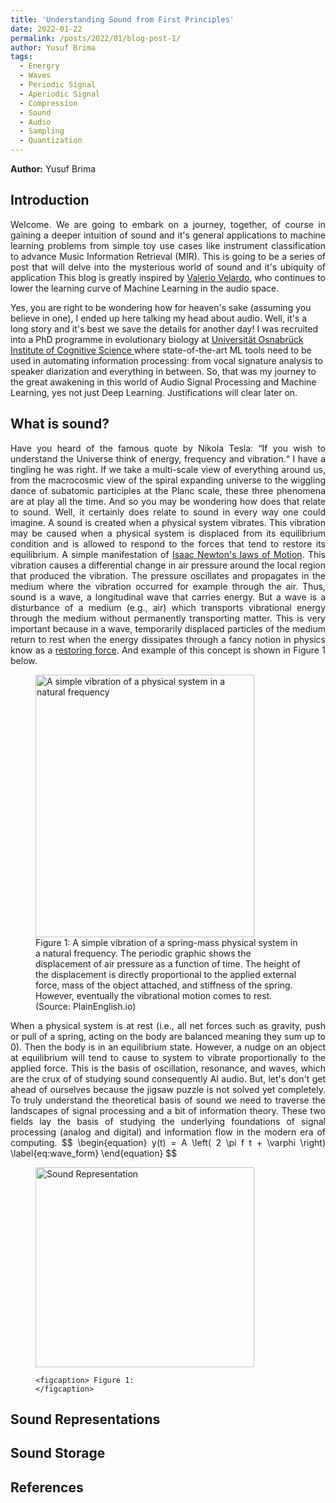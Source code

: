 ```yaml
---
title: 'Understanding Sound from First Principles'
date: 2022-01-22
permalink: /posts/2022/01/blog-post-1/
author: Yusuf Brima
tags:
  - Energry
  - Waves
  - Periodic Signal
  - Aperiodic Signal
  - Compression
  - Sound
  - Audio
  - Sampling
  - Quantization
---
```

<p class="page__date"><strong>
  <i class="fa fa-fw fa-user" aria-hidden="true"></i> Author:</strong>
  Yusuf Brima
</p>


<h2>Introduction</h2>
<p style="text-align:justify;">
Welcome. We are going to embark on a journey, together, of course in gaining a deeper intuition of sound and it's general applications to machine learning problems from simple toy use cases like instrument classification to advance Music Information Retrieval (MIR). This is going to be a series of post that will delve into the mysterious world of sound and it's ubiquity of application This blog is greatly inspired by <a href="https://valeriovelardo.com/" target="_blank">Valerio Velardo</a>, who continues to lower the learning curve of Machine Learning in the audio space.

Yes, you are right to be wondering how for heaven's sake (assuming you believe in one), I ended up here talking my head about audio. Well, it's a long story and it's best we save the details for another day! I was recruited into a PhD programme in evolutionary biology at <a href="https://www.comco.uni-osnabrueck.de/en/startpage.html">Universität Osnabrück Institute of Cognitive Science </a> where state-of-the-art ML tools need to be used in automating information processing: from vocal signature analysis to speaker diarization and everything in between. So, that was my journey to the great awakening in this world of Audio Signal Processing and Machine Learning, yes not just Deep Learning. Justifications will clear later on.
<p>

<h2>What is sound?</h2>
<p style="text-align:justify;">
Have you heard of the famous quote by Nikola Tesla: “If you wish to understand the Universe think of energy, frequency and vibration.“ I have a tingling he was right. If we take a multi-scale view of everything around us, from the macrocosmic view of the spiral expanding universe to the wiggling dance of subatomic participles at the Planc scale, these three phenomena are at play all the time. And so you may be wondering how does that relate to sound. Well, it certainly does relate to sound in every way one could imagine. A sound is created when a physical system vibrates. This vibration may be caused when a physical system is displaced from its equilibrium condition and is allowed to respond to the forces that tend to restore its equilibrium. A simple manifestation of <a href="https://www1.grc.nasa.gov/beginners-guide-to-aeronautics/newtons-laws-of-motion/"> Isaac Newton's laws of Motion</a>. This vibration causes a differential change in air pressure around the local region that produced the vibration. The pressure oscillates and propagates in the medium where the vibration occurred for example through the air. Thus, sound is a wave, a longitudinal wave that carries energy. But a wave is a disturbance of a medium (e.g., air) which transports vibrational energy through the medium without permanently transporting matter. This is very important because  in a wave, temporarily displaced particles of the medium return to rest when the energy dissipates through a fancy notion in physics know as a <a href="https://en.wikipedia.org/wiki/Restoring_force">restoring force</a>. And example of this concept is shown in Figure 1 below.
</p>
<figure id="east_africa">
    <img src="http://yusufbrima.github.io/images/vibration.gif" style="height:420px;width:350px;"
         alt="A simple vibration of a physical system in a natural frequency">
    <figcaption> Figure 1: A simple vibration of a spring-mass physical system in a natural frequency. The periodic graphic shows the displacement of air pressure as a function of time. The height of the displacement is directly proportional to the applied external force, mass of the object attached, and stiffness of the spring. However, eventually the vibrational motion comes to rest. (Source: PlainEnglish.io)
    </figcaption>
</figure>
<p style="text-align:justify;">
When a physical system is at rest (i.e., all net forces  such as gravity, push or pull of a spring, acting on the body are balanced meaning they sum up to 0). Then the body is in an equilibrium state. However, a nudge on an object at equilibrium will tend to cause to system to vibrate proportionally to the applied force. This is the basis of oscillation, resonance, and waves, which are the crux of of studying sound consequently AI audio. But, let's don't get ahead of ourselves because the jigsaw puzzle is not solved yet completely.
To truly understand the theoretical basis of sound we need to traverse the landscapes of signal processing and a bit of information theory. These two fields lay the basis of studying the underlying foundations of signal processing (analog and digital) and information flow in the modern era of computing.
$$
\begin{equation}
    y(t)  = A \left( 2 \pi f t + \varphi  \right)
    \label{eq:wave_form}
\end{equation}
$$
</p>
<figure id="east_africa">
    <img src="http://yusufbrima.github.io/images/sound_wave.png" style="height:320px;width:350px;"
         alt="Sound Representation">

    <figcaption> Figure 1:
    </figcaption>
</figure>
<h2>Sound Representations</h2>
<p style="text-align:justify;">

</p>
<!-- <figure id="east_africa">
    <img src="http://yusufbrima.github.io/images/Sinx.png" style="height:320px;width:350px;"
         alt="Sound Representation">
         <img src="http://yusufbrima.github.io/images/Sound.png" style="height:320px;width:350px;"
              alt="Waveform Representation">
    <figcaption> Figure 2: (Left) shows a simple periodic wave that oscillates at a fixed frequency while the figure on the right shows a waveform representation.
    </figcaption>
</figure> -->

<h2>Sound Storage</h2>
<p style="text-align:justify;">

</p>

<h2>References</h2>
